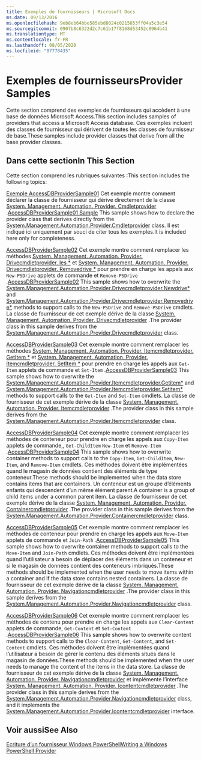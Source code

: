 ```yaml
---
title: Exemples de fournisseurs | Microsoft Docs
ms.date: 09/13/2016
ms.openlocfilehash: 9eb8eb64bbe585ebd8024c0215853ff04a5c3e54
ms.sourcegitcommit: 0907b8c6322d2c7c61b17f8168d53452c8964b41
ms.translationtype: MT
ms.contentlocale: fr-FR
ms.lasthandoff: 08/05/2020
ms.locfileid: "87778435"
---
```

# <a name="provider-samples"></a><span data-ttu-id="2a872-102">Exemples de fournisseurs</span><span class="sxs-lookup"><span data-stu-id="2a872-102">Provider Samples</span></span>

<span data-ttu-id="2a872-103">Cette section comprend des exemples de fournisseurs qui accèdent à une base de données Microsoft Access.</span><span class="sxs-lookup"><span data-stu-id="2a872-103">This section includes samples of providers that access a Microsoft Access database.</span></span> <span data-ttu-id="2a872-104">Ces exemples incluent des classes de fournisseur qui dérivent de toutes les classes de fournisseur de base.</span><span class="sxs-lookup"><span data-stu-id="2a872-104">These samples include provider classes that derive from all the base provider classes.</span></span>

## <a name="in-this-section"></a><span data-ttu-id="2a872-105">Dans cette section</span><span class="sxs-lookup"><span data-stu-id="2a872-105">In This Section</span></span>

<span data-ttu-id="2a872-106">Cette section comprend les rubriques suivantes :</span><span class="sxs-lookup"><span data-stu-id="2a872-106">This section includes the following topics:</span></span>

<span data-ttu-id="2a872-107">[Exemple AccessDBProviderSample01](./accessdbprovidersample01.md) Cet exemple montre comment déclarer la classe de fournisseur qui dérive directement de la classe [System. Management. Automation. Provider. Cmdletprovider](/dotnet/api/System.Management.Automation.Provider.CmdletProvider) .</span><span class="sxs-lookup"><span data-stu-id="2a872-107">[AccessDBProviderSample01 Sample](./accessdbprovidersample01.md) This sample shows how to declare the provider class that derives directly from the [System.Management.Automation.Provider.Cmdletprovider](/dotnet/api/System.Management.Automation.Provider.CmdletProvider) class.</span></span> <span data-ttu-id="2a872-108">Il est indiqué ici uniquement par souci de citer tous les exemples.</span><span class="sxs-lookup"><span data-stu-id="2a872-108">It is included here only for completeness.</span></span>

<span data-ttu-id="2a872-109">[AccessDBProviderSample02](./accessdbprovidersample02.md) Cet exemple montre comment remplacer les méthodes [System. Management. Automation. Provider. Drivecmdletprovider. les \*](/dotnet/api/System.Management.Automation.Provider.DriveCmdletProvider.NewDrive) et [System. Management. Automation. Provider. Drivecmdletprovider. Removedrive \*](/dotnet/api/System.Management.Automation.Provider.DriveCmdletProvider.RemoveDrive) pour prendre en charge les appels aux `New-PSDrive` applets de commande et `Remove-PSDrive` .</span><span class="sxs-lookup"><span data-stu-id="2a872-109">[AccessDBProviderSample02](./accessdbprovidersample02.md) This sample shows how to overwrite the [System.Management.Automation.Provider.Drivecmdletprovider.Newdrive\*](/dotnet/api/System.Management.Automation.Provider.DriveCmdletProvider.NewDrive) and [System.Management.Automation.Provider.Drivecmdletprovider.Removedrive\*](/dotnet/api/System.Management.Automation.Provider.DriveCmdletProvider.RemoveDrive) methods to support calls to the `New-PSDrive` and `Remove-PSDrive` cmdlets.</span></span> <span data-ttu-id="2a872-110">La classe de fournisseur de cet exemple dérive de la classe [System. Management. Automation. Provider. Drivecmdletprovider](/dotnet/api/System.Management.Automation.Provider.DriveCmdletProvider) .</span><span class="sxs-lookup"><span data-stu-id="2a872-110">The provider class in this sample derives from the [System.Management.Automation.Provider.Drivecmdletprovider](/dotnet/api/System.Management.Automation.Provider.DriveCmdletProvider) class.</span></span>

<span data-ttu-id="2a872-111">[AccessDBProviderSample03](./accessdbprovidersample03.md) Cet exemple montre comment remplacer les méthodes [System. Management. Automation. Provider. Itemcmdletprovider. GetItem \*](/dotnet/api/System.Management.Automation.Provider.ItemCmdletProvider.GetItem) et [System. Management. Automation. Provider. Itemcmdletprovider. SetItem \*](/dotnet/api/System.Management.Automation.Provider.ItemCmdletProvider.SetItem) pour prendre en charge les appels aux `Get-Item` applets de commande et `Set-Item` .</span><span class="sxs-lookup"><span data-stu-id="2a872-111">[AccessDBProviderSample03](./accessdbprovidersample03.md) This sample shows how to overwrite the [System.Management.Automation.Provider.Itemcmdletprovider.Getitem\*](/dotnet/api/System.Management.Automation.Provider.ItemCmdletProvider.GetItem) and [System.Management.Automation.Provider.Itemcmdletprovider.Setitem\*](/dotnet/api/System.Management.Automation.Provider.ItemCmdletProvider.SetItem) methods to support calls to the `Get-Item` and `Set-Item` cmdlets.</span></span> <span data-ttu-id="2a872-112">La classe de fournisseur de cet exemple dérive de la classe [System. Management. Automation. Provider. Itemcmdletprovider](/dotnet/api/System.Management.Automation.Provider.ItemCmdletProvider) .</span><span class="sxs-lookup"><span data-stu-id="2a872-112">The provider class in this sample derives from the [System.Management.Automation.Provider.Itemcmdletprovider](/dotnet/api/System.Management.Automation.Provider.ItemCmdletProvider) class.</span></span>

<span data-ttu-id="2a872-113">[AccessDBProviderSample04](./accessdbprovidersample04.md) Cet exemple montre comment remplacer les méthodes de conteneur pour prendre en charge les appels aux `Copy-Item` applets de commande,, `Get-ChildItem` `New-Item` et `Remove-Item` .</span><span class="sxs-lookup"><span data-stu-id="2a872-113">[AccessDBProviderSample04](./accessdbprovidersample04.md) This sample shows how to overwrite container methods to support calls to the `Copy-Item`, `Get-ChildItem`, `New-Item`, and `Remove-Item` cmdlets.</span></span> <span data-ttu-id="2a872-114">Ces méthodes doivent être implémentées quand le magasin de données contient des éléments de type conteneur.</span><span class="sxs-lookup"><span data-stu-id="2a872-114">These methods should be implemented when the data store contains items that are containers.</span></span> <span data-ttu-id="2a872-115">Un conteneur est un groupe d’éléments enfants qui descendent d’un même élément parent.</span><span class="sxs-lookup"><span data-stu-id="2a872-115">A container is a group of child items under a common parent item.</span></span> <span data-ttu-id="2a872-116">La classe de fournisseur de cet exemple dérive de la classe [System. Management. Automation. Provider. Containercmdletprovider](/dotnet/api/System.Management.Automation.Provider.ContainerCmdletProvider) .</span><span class="sxs-lookup"><span data-stu-id="2a872-116">The provider class in this sample derives from the [System.Management.Automation.Provider.Containercmdletprovider](/dotnet/api/System.Management.Automation.Provider.ContainerCmdletProvider) class.</span></span>

<span data-ttu-id="2a872-117">[AccessDBProviderSample05](./accessdbprovidersample05.md) Cet exemple montre comment remplacer les méthodes de conteneur pour prendre en charge les appels aux `Move-Item` applets de commande et `Join-Path` .</span><span class="sxs-lookup"><span data-stu-id="2a872-117">[AccessDBProviderSample05](./accessdbprovidersample05.md) This sample shows how to overwrite container methods to support calls to the `Move-Item` and `Join-Path` cmdlets.</span></span> <span data-ttu-id="2a872-118">Ces méthodes doivent être implémentées quand l’utilisateur a besoin de déplacer des éléments dans un conteneur et si le magasin de données contient des conteneurs imbriqués.</span><span class="sxs-lookup"><span data-stu-id="2a872-118">These methods should be implemented when the user needs to move items within a container and if the data store contains nested containers.</span></span> <span data-ttu-id="2a872-119">La classe de fournisseur de cet exemple dérive de la classe [System. Management. Automation. Provider. Navigationcmdletprovider](/dotnet/api/System.Management.Automation.Provider.NavigationCmdletProvider) .</span><span class="sxs-lookup"><span data-stu-id="2a872-119">The provider class in this sample derives from the [System.Management.Automation.Provider.Navigationcmdletprovider](/dotnet/api/System.Management.Automation.Provider.NavigationCmdletProvider) class.</span></span>

<span data-ttu-id="2a872-120">[AccessDBProviderSample06](./accessdbprovidersample06.md) Cet exemple montre comment remplacer les méthodes de contenu pour prendre en charge les appels aux `Clear-Content` applets de commande, `Get-Content` et `Set-Content` .</span><span class="sxs-lookup"><span data-stu-id="2a872-120">[AccessDBProviderSample06](./accessdbprovidersample06.md) This sample shows how to overwrite content methods to support calls to the `Clear-Content`, `Get-Content`, and `Set-Content` cmdlets.</span></span> <span data-ttu-id="2a872-121">Ces méthodes doivent être implémentées quand l’utilisateur a besoin de gérer le contenu des éléments situés dans le magasin de données.</span><span class="sxs-lookup"><span data-stu-id="2a872-121">These methods should be implemented when the user needs to manage the content of the items in the data store.</span></span> <span data-ttu-id="2a872-122">La classe de fournisseur de cet exemple dérive de la classe [System. Management. Automation. Provider. Navigationcmdletprovider](/dotnet/api/System.Management.Automation.Provider.NavigationCmdletProvider) et implémente l’interface [System. Management. Automation. Provider. Icontentcmdletprovider](/dotnet/api/System.Management.Automation.Provider.IContentCmdletProvider) .</span><span class="sxs-lookup"><span data-stu-id="2a872-122">The provider class in this sample derives from the [System.Management.Automation.Provider.Navigationcmdletprovider](/dotnet/api/System.Management.Automation.Provider.NavigationCmdletProvider) class, and it implements the [System.Management.Automation.Provider.Icontentcmdletprovider](/dotnet/api/System.Management.Automation.Provider.IContentCmdletProvider) interface.</span></span>

## <a name="see-also"></a><span data-ttu-id="2a872-123">Voir aussi</span><span class="sxs-lookup"><span data-stu-id="2a872-123">See Also</span></span>

[<span data-ttu-id="2a872-124">Écriture d’un fournisseur Windows PowerShell</span><span class="sxs-lookup"><span data-stu-id="2a872-124">Writing a Windows PowerShell Provider</span></span>](./writing-a-windows-powershell-provider.md)

